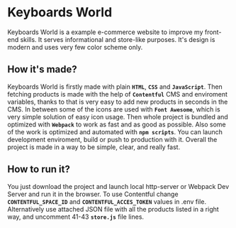 # Keyboards World
Keyboards World is a example e-commerce website to improve my front-end skills. It serves informational and store-like purposes. It's design is modern and uses very few color scheme only.

## How it's made?
Keyboards World is firstly made with plain **`HTML`**, **`CSS`** and **`JavaScript`**. Then fetching products is made with the help of **`Contentful`** CMS and enviroment variables, thanks to that is very easy to add new products in seconds in the CMS. In between some of the icons are used with **`Font Awesome`**, which is very simple solution of easy icon usage. Then whole project is bundled and optimized with **`Webpack`** to work as fast and as good as possible. Also some of the work is optimized and automated with **`npm scripts`**. You can launch development enviroment, build or push to production with it. Overall the project is made in a way to be simple, clear, and really fast.

## How to run it?
You just download the project and launch local http-server or Webpack Dev Server and run it in the browser. To use Contentful change **`CONTENTFUL_SPACE_ID`** and **`CONTENTFUL_ACCES_TOKEN`** values in .env file. Alternatively use attached JSON file with all the products listed in a right way, and uncomment 41-43 **`store.js`** file lines.
